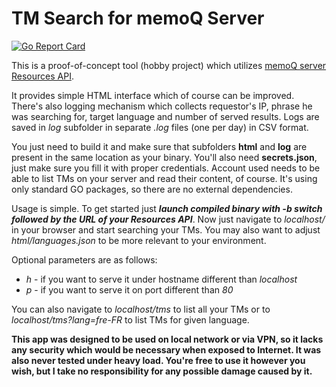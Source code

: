# TM Search for memoQ Server
[![Go Report Card](https://goreportcard.com/badge/github.com/pczajkowski/tmsearch)](https://goreportcard.com/report/github.com/pczajkowski/tmsearch)

This is a proof-of-concept tool (hobby project) which utilizes [memoQ server Resources API](https://www.memoq.com/en/the-memoq-apis/memoq-server-resources-api).

It provides simple HTML interface which of course can be improved. There's also logging mechanism which collects requestor's IP, phrase he was searching for, target language and number of served results. Logs are saved in *log* subfolder in separate *.log* files (one per day) in CSV format.

You just need to build it and make sure that subfolders **html** and **log** are present in the same location as your binary. You'll also need **secrets.json**, just make sure you fill it with proper credentials. Account used needs to be able to list TMs on your server and read their content, of course. It's using only standard GO packages, so there are no external dependencies.

Usage is simple. To get started just ***launch compiled binary with *-b* switch followed by the URL of your Resources API***. Now just navigate to *localhost/* in your browser and start searching your TMs. You may also want to adjust *html/languages.json* to be more relevant to your environment.

Optional parameters are as follows:

- *h* - if you want to serve it under hostname different than *localhost*
- *p* - if you want to serve it on port different than *80*

You can also navigate to *localhost/tms* to list all your TMs or to *localhost/tms?lang=fre-FR* to list TMs for given language.

**This app was designed to be used on local network or via VPN, so it lacks any security which would be necessary when exposed to Internet. It was also never tested under heavy load. You're free to use it however you wish, but I take no responsibility for any possible damage caused by it.**
